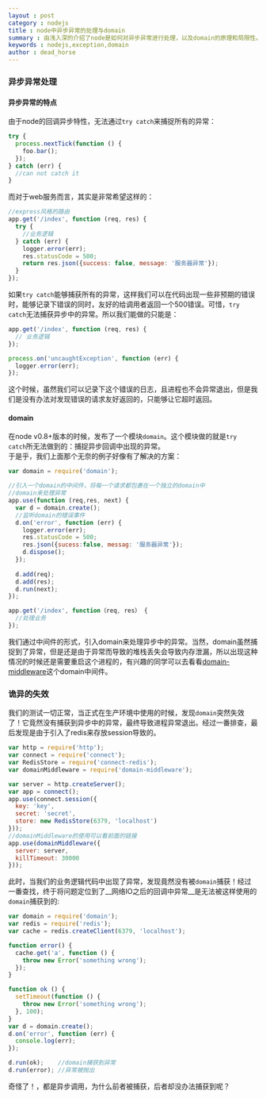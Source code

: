```yaml
---
layout : post
category : nodejs 
title : node中异步异常的处理与domain  
summary : 由浅入深的介绍了node是如何对异步异常进行处理，以及domain的原理和局限性。   
keywords : nodejs,exception,domain
author : dead_horse
---
```


### 异步异常处理  

#### 异步异常的特点  
由于node的回调异步特性，无法通过`try catch`来捕捉所有的异常：   

```js
try {
  process.nextTick(function () {
  	foo.bar();
  });
} catch (err) {
  //can not catch it
}
```

而对于web服务而言，其实是非常希望这样的：   

```js
//express风格的路由
app.get('/index', function (req, res) {
  try {
    //业务逻辑
  } catch (err) {
    logger.error(err);
    res.statusCode = 500;
    return res.json({success: false, message: '服务器异常'});
  }
});
```

如果`try catch`能够捕获所有的异常，这样我们可以在代码出现一些非预期的错误时，能够记录下错误的同时，友好的给调用者返回一个500错误。可惜，`try catch`无法捕获异步中的异常。所以我们能做的只能是：  

```js
app.get('/index', function (req, res) {
  // 业务逻辑  
});

process.on('uncaughtException', function (err) {
  logger.error(err);
});
```
这个时候，虽然我们可以记录下这个错误的日志，且进程也不会异常退出，但是我们是没有办法对发现错误的请求友好返回的，只能够让它超时返回。  

#### domain   
在node v0.8+版本的时候，发布了一个模块`domain`。这个模块做的就是`try catch`所无法做到的：捕捉异步回调中出现的异常。   
于是乎，我们上面那个无奈的例子好像有了解决的方案：   

```js
var domain = require('domain');

//引入一个domain的中间件，将每一个请求都包裹在一个独立的domain中
//domain来处理异常
app.use(function (req,res, next) {
  var d = domain.create();
  //监听domain的错误事件
  d.on('error', function (err) {
    logger.error(err);
    res.statusCode = 500;
    res.json({sucess:false, messag: '服务器异常'});
    d.dispose();
  });
  
  d.add(req);
  d.add(res);
  d.run(next);
});

app.get('/index', function（req, res） {
  //处理业务
});
```

我们通过中间件的形式，引入domain来处理异步中的异常。当然，domain虽然捕捉到了异常，但是还是由于异常而导致的堆栈丢失会导致内存泄漏，所以出现这种情况的时候还是需要重启这个进程的，有兴趣的同学可以去看看[domain-middleware](https://github.com/fengmk2/domain-middleware)这个domain中间件。  

### 诡异的失效    
我们的测试一切正常，当正式在生产环境中使用的时候，发现`domain`突然失效了！它竟然没有捕获到异步中的异常，最终导致进程异常退出。经过一番排查，最后发现是由于引入了redis来存放session导致的。   

```js
var http = require('http');
var connect = require('connect');
var RedisStore = require('connect-redis');
var domainMiddleware = require('domain-middleware');

var server = http.createServer();
var app = connect();
app.use(connect.session({
  key: 'key',
  secret: 'secret',
  store: new RedisStore(6379, 'localhost')
}));
//domainMiddleware的使用可以看前面的链接
app.use(domainMiddleware({
  server: server,
  killTimeout: 30000
}));
```

此时，当我们的业务逻辑代码中出现了异常，发现竟然没有被`domain`捕获！经过一番查找，终于将问题定位到了__网络IO之后的回调中异常__是无法被这样使用的`domain`捕获到的:   

```js
var domain = require('domain');
var redis = require('redis');
var cache = redis.createClient(6379, 'localhost');

function error() {
  cache.get('a', function () {
    throw new Error('something wrong');
  });
}

function ok () {
  setTimeout(function () {
    throw new Error('something wrong');
  }, 100);
}
var d = domain.create();
d.on('error', function (err) {
  console.log(err);
});

d.run(ok);    //domain捕获到异常
d.run(error); //异常被抛出
```

奇怪了！，都是异步调用，为什么前者被捕获，后者却没办法捕获到呢？  

